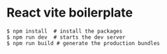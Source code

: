 # React vite boilerplate
```
$ npm install  # install the packages
$ npm run dev  # starts the dev server
$ npm run build # generate the production bundles
```
